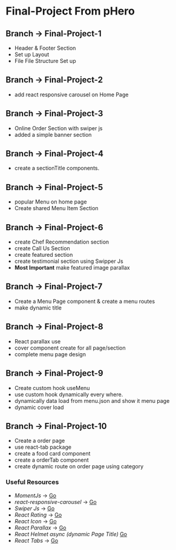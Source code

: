 # Final-Project From pHero

## Branch -> Final-Project-1

* Header & Footer Section
* Set up Layout
* File File Structure Set up

## Branch -> Final-Project-2

* add react responsive carousel on Home Page

## Branch -> Final-Project-3

* Online Order Section with swiper js
* added a simple banner section

## Branch -> Final-Project-4

* create a sectionTitle components.

## Branch -> Final-Project-5

* popular Menu on home page
* Create shared Menu Item Section

## Branch -> Final-Project-6

* create Chef Recommendation section
* create Call Us Section
* create featured section
* create testimonial section using Swipper Js
* __Most Important__ make featured image parallax

## Branch -> Final-Project-7

* Create a Menu Page component & create a menu routes
* make dynamic title

## Branch -> Final-Project-8

* React parallax use
* cover component create for all page/section
* complete menu page design

## Branch -> Final-Project-9

* Create custom hook useMenu
* use custom hook dynamically every where.
* dynamically data load from menu.json and show it menu page
* dynamic cover load

## Branch -> Final-Project-10

* Create a order page
* use react-tab package
* create a food card component
* create a orderTab component
* create dynamic route on order page using category

### Useful Resources

* _MomentJs_ -> [Go](https://momentjs.com/)
* _react-responsive-carousel_ -> [Go](https://github.com/leandrowd/react-responsive-carousel)
* _Swiper Js_ -> [Go](https://swiperjs.com/demos)
* _React Rating_ -> [Go](https://github.com/smastrom/react-rating)
* _React Icon_ -> [Go](https://react-icons.github.io/)
* _React Parallax_ -> [Go](https://www.npmjs.com/package/react-parallax)
* _React Helmet async (dynamic Page Title)_ [Go](https://www.npmjs.com/package/react-helmet-async)
* _React Tabs_ -> [Go](https://github.com/reactjs/react-tabs)
